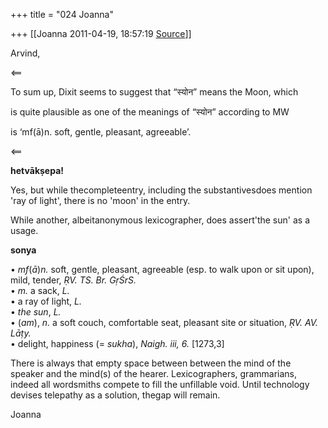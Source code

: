 +++
title = "024 Joanna"

+++
[[Joanna	2011-04-19, 18:57:19 [Source](https://groups.google.com/g/samskrita/c/RjgdBR6wsa8)]]



Arvind,



\<==

To sum up, Dixit seems to suggest that “स्योन” means the Moon, which

is quite plausible as one of the meanings of “स्योन” according to MW

is ‘mf(ā)n. soft, gentle, pleasant, agreeable’.

\<==



**hetvākṣepa!**



Yes, but while thecompleteentry, including the substantivesdoes mention 'ray of light', there is no 'moon' in the entry.

While another, albeitanonymous lexicographer, does assert'the sun' as a usage.





**sonya**

• *mf*(*ā*)*n.* soft, gentle, pleasant, agreeable (esp. to walk upon or sit upon), mild, tender, *ṚV. TS. Br. GṛŚrS.*  
• *m.* a sack, *L.*  
• a ray of light, *L.*  
• *the sun*, *L.*  
• (*am*), *n.* a soft couch, comfortable seat, pleasant site or situation, *ṚV. AV. Lāṭy.*  
• delight, happiness (= *sukha*), *Naigh. iii, 6.* \[1273,3\]



There is always that empty space between between the mind of the speaker and the mind(s) of the hearer. Lexicographers, grammarians, indeed all wordsmiths compete to fill the unfillable void. Until technology devises telepathy as a solution, thegap will remain.



Joanna

